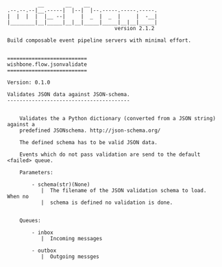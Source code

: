               __       __    __
    .--.--.--|__.-----|  |--|  |--.-----.-----.-----.
    |  |  |  |  |__ --|     |  _  |  _  |     |  -__|
    |________|__|_____|__|__|_____|_____|__|__|_____|
                                       version 2.1.2

    Build composable event pipeline servers with minimal effort.


    ==========================
    wishbone.flow.jsonvalidate
    ==========================

    Version: 0.1.0

    Validates JSON data against JSON-schema.
    ----------------------------------------


        Validates the a Python dictionary (converted from a JSON string) against a
        predefined JSONschema. http://json-schema.org/

        The defined schema has to be valid JSON data.

        Events which do not pass validation are send to the default <failed> queue.

        Parameters:

            - schema(str)(None)
               |  The filename of the JSON validation schema to load.  When no
               |  schema is defined no validation is done.


        Queues:

            - inbox
               |  Incoming messages

            - outbox
               |  Outgoing messges


